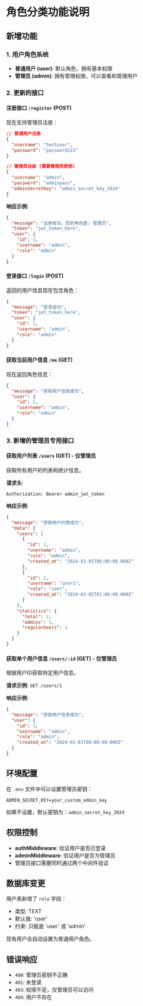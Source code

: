 # 角色分类功能说明

## 新增功能

### 1. 用户角色系统
- **普通用户 (user)**: 默认角色，拥有基本权限
- **管理员 (admin)**: 拥有管理权限，可以查看和管理用户

### 2. 更新的接口

#### 注册接口 `/register` (POST)
现在支持管理员注册：

```json
// 普通用户注册
{
  "username": "testuser",
  "password": "password123"
}

// 管理员注册 (需要管理员密钥)
{
  "username": "admin",
  "password": "adminpass",
  "adminSecretKey": "admin_secret_key_2024"
}
```

**响应示例**:
```json
{
  "message": "注册成功，您的角色是: 管理员",
  "token": "jwt_token_here",
  "user": {
    "id": 1,
    "username": "admin",
    "role": "admin"
  }
}
```

#### 登录接口 `/login` (POST)
返回的用户信息现在包含角色：

```json
{
  "message": "登录成功",
  "token": "jwt_token_here",
  "user": {
    "id": 1,
    "username": "admin",
    "role": "admin"
  }
}
```

#### 获取当前用户信息 `/me` (GET)
现在返回角色信息：

```json
{
  "message": "获取用户信息成功",
  "user": {
    "id": 1,
    "username": "admin",
    "role": "admin"
  }
}
```

### 3. 新增的管理员专用接口

#### 获取用户列表 `/users` (GET) - 仅管理员
获取所有用户的列表和统计信息。

**请求头**:
```
Authorization: Bearer admin_jwt_token
```

**响应示例**:
```json
{
  "message": "获取用户列表成功",
  "data": {
    "users": [
      {
        "id": 1,
        "username": "admin",
        "role": "admin",
        "created_at": "2024-01-01T00:00:00.000Z"
      },
      {
        "id": 2,
        "username": "user1",
        "role": "user",
        "created_at": "2024-01-01T01:00:00.000Z"
      }
    ],
    "statistics": {
      "total": 2,
      "admins": 1,
      "regularUsers": 1
    }
  }
}
```

#### 获取单个用户信息 `/users/:id` (GET) - 仅管理员
根据用户ID获取特定用户信息。

**请求示例**: `GET /users/1`

**响应示例**:
```json
{
  "message": "获取用户信息成功",
  "user": {
    "id": 1,
    "username": "admin",
    "role": "admin",
    "created_at": "2024-01-01T00:00:00.000Z"
  }
}
```

## 环境配置

在 `.env` 文件中可以设置管理员密钥：

```env
ADMIN_SECRET_KEY=your_custom_admin_key
```

如果不设置，默认密钥为：`admin_secret_key_2024`

## 权限控制

- **authMiddleware**: 验证用户是否已登录
- **adminMiddleware**: 验证用户是否为管理员
- 管理员接口需要同时通过两个中间件验证

## 数据库变更

用户表新增了 `role` 字段：
- 类型: TEXT
- 默认值: 'user'  
- 约束: 只能是 'user' 或 'admin'

现有用户会自动设置为普通用户角色。

## 错误响应

- `400`: 管理员密钥不正确
- `401`: 未登录
- `403`: 权限不足，仅管理员可以访问
- `404`: 用户不存在
